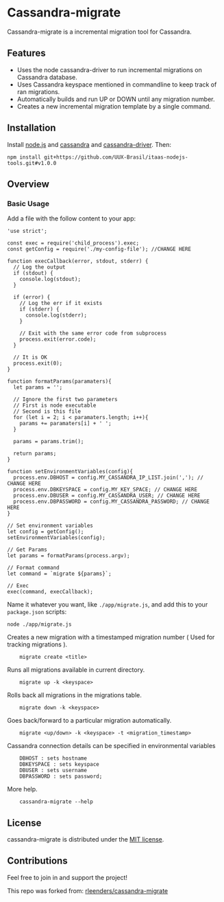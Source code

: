 # Cassandra-migrate

Cassandra-migrate is a incremental migration tool for Cassandra.

## Features
- Uses the node cassandra-driver to run incremental migrations on Cassandra database.
- Uses Cassandra keyspace mentioned in commandline to keep track of ran migrations.
- Automatically builds and run UP or DOWN until any migration number.
- Creates a new incremental migration template by a single command.


## Installation

Install [node.js](http://nodejs.org/) and [cassandra](http://cassandra.apache.org/) and [cassandra-driver](https://www.npmjs.com/package/cassandra-driver). Then:

```
npm install git+https://github.com/UUX-Brasil/itaas-nodejs-tools.git#v1.0.0
```

## Overview

### Basic Usage

Add a file with the follow content to your app:
```
'use strict';

const exec = require('child_process').exec;
const getConfig = require('./my-config-file'); //CHANGE HERE

function execCallback(error, stdout, stderr) {
  // Log the output
  if (stdout) {
    console.log(stdout);
  }

  if (error) {
    // Log the err if it exists
    if (stderr) {
      console.log(stderr);
    }

    // Exit with the same error code from subprocess
    process.exit(error.code);
  }
  
  // It is OK
  process.exit(0);
}

function formatParams(paramaters){
  let params = '';

  // Ignore the first two parameters
  // First is node executable
  // Second is this file
  for (let i = 2; i < paramaters.length; i++){
    params += paramaters[i] + ' ';
  }

  params = params.trim();

  return params; 
}

function setEnvironmentVariables(config){
  process.env.DBHOST = config.MY_CASSANDRA_IP_LIST.join(','); // CHANGE HERE
  process.env.DBKEYSPACE = config.MY_KEY_SPACE; // CHANGE HERE
  process.env.DBUSER = config.MY_CASSANDRA_USER; // CHANGE HERE
  process.env.DBPASSWORD = config.MY_CASSANDRA_PASSWORD; // CHANGE HERE
}

// Set environment variables
let config = getConfig();
setEnvironmentVariables(config);

// Get Params
let params = formatParams(process.argv);

// Format command
let command = `migrate ${params}`;

// Exec
exec(command, execCallback);
```
Name it whatever you want, like `./app/migrate.js`, and add this to your `package.json` scripts:
```
node ./app/migrate.js
```

Creates a new migration with a timestamped migration number ( Used for tracking migrations ).

```
    migrate create <title>
```

Runs all migrations available in current directory.

```
    migrate up -k <keyspace>
```

Rolls back all migrations in the migrations table.

```
    migrate down -k <keyspace>
```


Goes back/forward to a particular migration automatically.

```
    migrate <up/down> -k <keyspace> -t <migration_timestamp>
```

Cassandra connection details can be specified in environmental variables
```
    DBHOST : sets hostname
    DBKEYSPACE : sets keyspace
    DBUSER : sets username
    DBPASSWORD : sets password;
```

More help.

```
    cassandra-migrate --help
```

## License

cassandra-migrate is distributed under the [MIT license](http://opensource.org/licenses/MIT).

## Contributions

Feel free to join in and support the project!

This repo was forked from: [rleenders/cassandra-migrate](https://github.com/rleenders/cassandra-migrate/issues)
